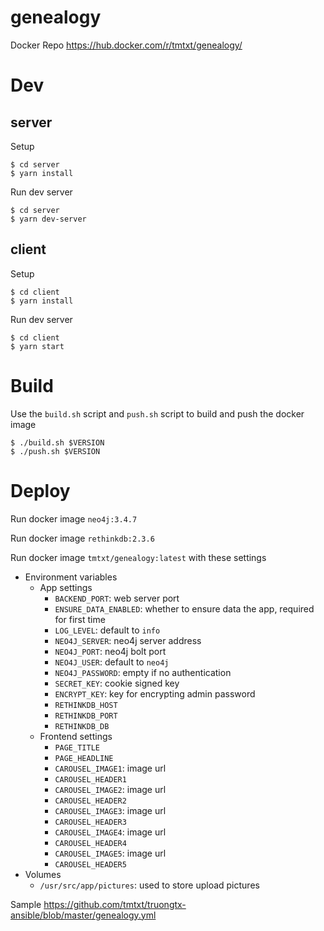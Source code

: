 # genealogy

Docker Repo https://hub.docker.com/r/tmtxt/genealogy/

# Dev

## server

Setup

```
$ cd server
$ yarn install
```

Run dev server

```
$ cd server
$ yarn dev-server
```

## client

Setup

```
$ cd client
$ yarn install
```

Run dev server

```
$ cd client
$ yarn start
```

# Build

Use the `build.sh` script and `push.sh` script to build and push the docker image

```
$ ./build.sh $VERSION
$ ./push.sh $VERSION
```

# Deploy

Run docker image `neo4j:3.4.7`

Run docker image `rethinkdb:2.3.6`

Run docker image `tmtxt/genealogy:latest` with these settings

- Environment variables
  - App settings
    - `BACKEND_PORT`: web server port
    - `ENSURE_DATA_ENABLED`: whether to ensure data the app, required for first time
    - `LOG_LEVEL`: default to `info`
    - `NEO4J_SERVER`: neo4j server address
    - `NEO4J_PORT`: neo4j bolt port
    - `NEO4J_USER`: default to `neo4j`
    - `NEO4J_PASSWORD`: empty if no authentication
    - `SECRET_KEY`: cookie signed key
    - `ENCRYPT_KEY`: key for encrypting admin password
    - `RETHINKDB_HOST`
    - `RETHINKDB_PORT`
    - `RETHINKDB_DB`
  - Frontend settings
    - `PAGE_TITLE`
    - `PAGE_HEADLINE`
    - `CAROUSEL_IMAGE1`: image url
    - `CAROUSEL_HEADER1`
    - `CAROUSEL_IMAGE2`: image url
    - `CAROUSEL_HEADER2`
    - `CAROUSEL_IMAGE3`: image url
    - `CAROUSEL_HEADER3`
    - `CAROUSEL_IMAGE4`: image url
    - `CAROUSEL_HEADER4`
    - `CAROUSEL_IMAGE5`: image url
    - `CAROUSEL_HEADER5`
- Volumes
  - `/usr/src/app/pictures`: used to store upload pictures

Sample <https://github.com/tmtxt/truongtx-ansible/blob/master/genealogy.yml>
